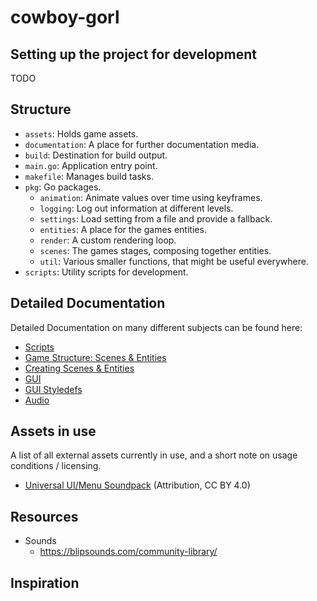 <!-- LTeX: language=en-US -->
# cowboy-gorl
## Setting up the project for development
TODO

## Structure
- `assets`: Holds game assets.
- `documentation`: A place for further documentation media.
- `build`: Destination for build output.
- `main.go`: Application entry point.
- `makefile`: Manages build tasks.
- `pkg`: Go packages.
    - `animation`: Animate values over time using keyframes.
    - `logging`: Log out information at different levels.
    - `settings`: Load setting from a file and provide a fallback.
    - `entities`: A place for the games entities.
    - `render`: A custom rendering loop.
    - `scenes`: The games stages, composing together entities.
    - `util`: Various smaller functions, that might be useful everywhere.
- `scripts`: Utility scripts for development.

## Detailed Documentation

Detailed Documentation on many different subjects can be found here:
- [Scripts](/documentation/scripts.md)
- [Game Structure: Scenes & Entities](/documentation/scenes-and-entities.md)
- [Creating Scenes & Entities](/documentation/creating-scenes-and-entities.md)
- [GUI](/documentation/gui.md)
- [GUI Styledefs](/documentation/gui-styledef.md)
- [Audio](/documentation/audio.md)

## Assets in use
A list of all external assets currently in use, and a short note on usage conditions / licensing.

- [Universal UI/Menu Soundpack](https://ellr.itch.io/universal-ui-soundpack) (Attribution, CC BY 4.0)

## Resources
- Sounds
    - https://blipsounds.com/community-library/

## Inspiration
